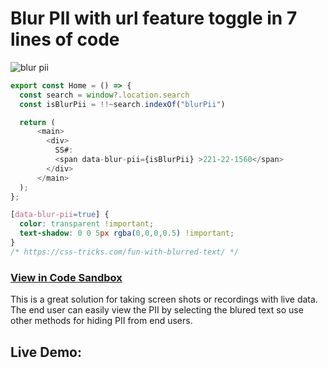 # Blur PII with url feature toggle in 7 lines of code


![blur pii](/blur-pii.png)

```js
export const Home = () => {
  const search = window?.location.search
  const isBlurPii = !!~search.indexOf("blurPii")

  return (
      <main>
        <div>
          SS#: 
          <span data-blur-pii={isBlurPii} >221-22-1560</span>
        </div>
      </main>    
  );
};
```
```css
[data-blur-pii=true] {
  color: transparent !important;
  text-shadow: 0 0 5px rgba(0,0,0,0.5) !important;
}
/* https://css-tricks.com/fun-with-blurred-text/ */
```

### [View in Code Sandbox](https://codesandbox.io/s/blur-pii-with-feature-toggle-x64r7?file=/src/home.js)

This is a great solution for taking screen shots or recordings with live data.  The end user can easily view the PII by selecting the blured text so use other methods for hiding PII from end users. 

## Live Demo:
